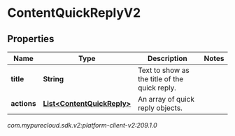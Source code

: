# ContentQuickReplyV2


## Properties

| Name | Type | Description | Notes |
| ------------ | ------------- | ------------- | ------------- |
| **title** | **String** | Text to show as the title of the quick reply. |  |
| **actions** | [**List&lt;ContentQuickReply&gt;**](ContentQuickReply) | An array of quick reply objects. |  |




_com.mypurecloud.sdk.v2:platform-client-v2:209.1.0_
